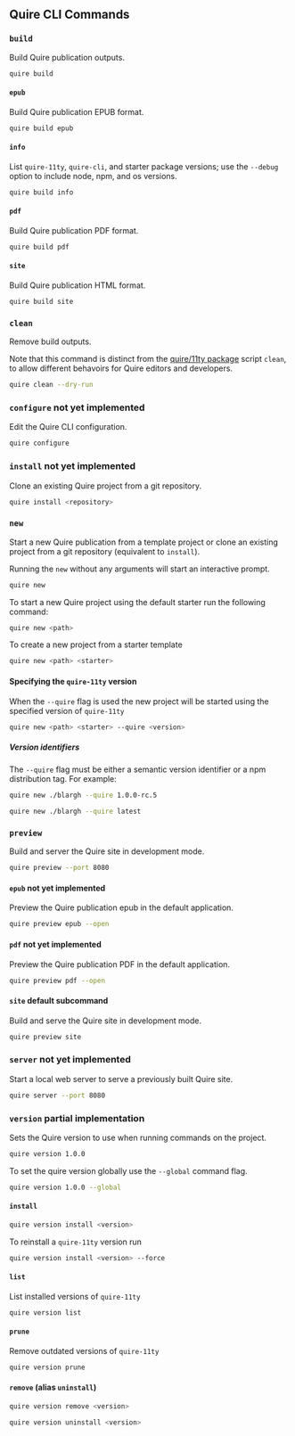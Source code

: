 ## Quire CLI Commands

### `build`

Build Quire publication outputs.

```sh
quire build
```

#### `epub`

Build Quire publication EPUB format.

```sh
quire build epub
```

#### `info`

List `quire-11ty`, `quire-cli`, and starter package versions; use the `--debug` option to include node, npm, and os versions.

```sh
quire build info
```

#### `pdf`

Build Quire publication PDF format.

```sh
quire build pdf
```

#### `site`

Build Quire publication HTML format.

```sh
quire build site
```

### `clean`

Remove build outputs.

Note that this command is distinct from the [quire/11ty package](https://github.com/thegetty/quire/packages/11ty/package.json) script `clean`, to allow different behavoirs for Quire editors and developers.

```sh
quire clean --dry-run
```

### `configure` **not yet implemented**

Edit the Quire CLI configuration.

```sh
quire configure
```

### `install` **not yet implemented**

Clone an existing Quire project from a git repository.

```sh
quire install <repository>
```

### `new`

Start a new Quire publication from a template project or clone an existing project from a git repository (equivalent to `install`).

Running the `new` without any arguments will start an interactive prompt.

```sh
quire new
```

To start a new Quire project using the default starter run the following command:

```sh
quire new <path>
```

To create a new project from a starter template

```sh
quire new <path> <starter>
```

#### Specifying the `quire-11ty` version

When the `--quire` flag is used the new project will be started using the specified version of `quire-11ty`

```sh
quire new <path> <starter> --quire <version>
```

##### Version identifiers

The `--quire` flag must be either a semantic version identifier or a npm distribution tag. For example:

```sh
quire new ./blargh --quire 1.0.0-rc.5
```

```sh
quire new ./blargh --quire latest
```

### `preview`

Build and server the Quire site in development mode.

```sh
quire preview --port 8080
```

#### `epub` **not yet implemented**

Preview the Quire publication epub in the default application.

```sh
quire preview epub --open
```

#### `pdf` **not yet implemented**

Preview the Quire publication PDF in the default application.

```sh
quire preview pdf --open
```

#### `site` **default subcommand**

Build and serve the Quire site in development mode.

```sh
quire preview site
```

### `server` **not yet implemented**

Start a local web server to serve a previously built Quire site.

```sh
quire server --port 8080
```

### `version` **partial implementation**

Sets the Quire version to use when running commands on the project.

```sh
quire version 1.0.0
```

To set the quire version globally use the `--global` command flag.

```sh
quire version 1.0.0 --global
```

#### `install`

```sh
quire version install <version>
```

To reinstall a `quire-11ty` version run

```sh
quire version install <version> --force
```

#### `list`

List installed versions of `quire-11ty`

```sh
quire version list
```

#### `prune`

Remove outdated versions of `quire-11ty`

```sh
quire version prune
```

#### `remove` (alias `uninstall`)

```sh
quire version remove <version>
```

```sh
quire version uninstall <version>
```
